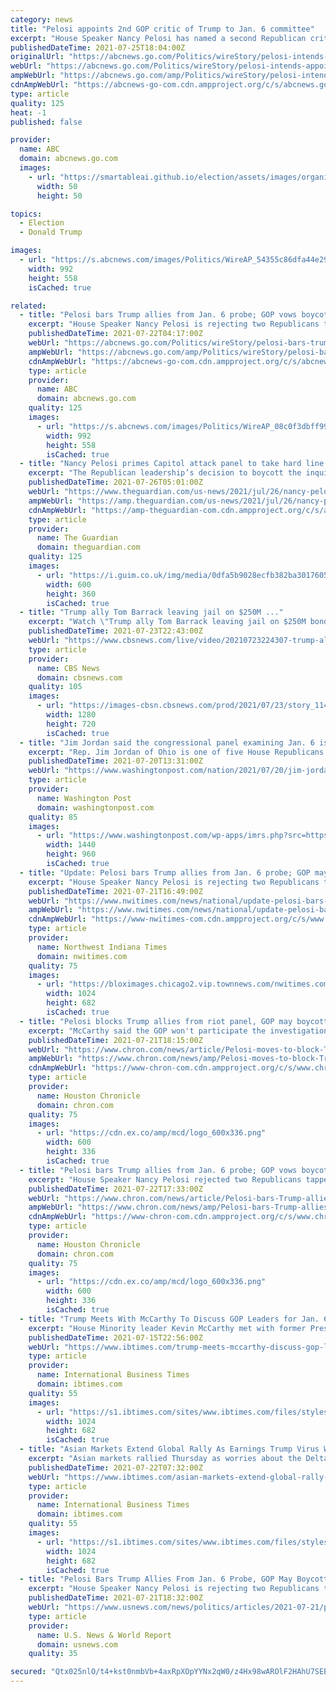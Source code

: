 ```yaml
---
category: news
title: "Pelosi appoints 2nd GOP critic of Trump to Jan. 6 committee"
excerpt: "House Speaker Nancy Pelosi has named a second Republican critic of Donald Trump, Rep. Adam Kinzinger, to a special committee investigating the Capitol riot"
publishedDateTime: 2021-07-25T18:04:00Z
originalUrl: "https://abcnews.go.com/Politics/wireStory/pelosi-intends-appoint-2nd-republican-jan-committee-79047713"
webUrl: "https://abcnews.go.com/Politics/wireStory/pelosi-intends-appoint-2nd-republican-jan-committee-79047713"
ampWebUrl: "https://abcnews.go.com/amp/Politics/wireStory/pelosi-intends-appoint-2nd-republican-jan-committee-79047713"
cdnAmpWebUrl: "https://abcnews-go-com.cdn.ampproject.org/c/s/abcnews.go.com/amp/Politics/wireStory/pelosi-intends-appoint-2nd-republican-jan-committee-79047713"
type: article
quality: 125
heat: -1
published: false

provider:
  name: ABC
  domain: abcnews.go.com
  images:
    - url: "https://smartableai.github.io/election/assets/images/organizations/abcnews.go.com-50x50.jpg"
      width: 50
      height: 50

topics:
  - Election
  - Donald Trump

images:
  - url: "https://s.abcnews.com/images/Politics/WireAP_54355c86dfa44e29b7d434fbb6110d3a_16x9_992.jpg"
    width: 992
    height: 558
    isCached: true

related:
  - title: "Pelosi bars Trump allies from Jan. 6 probe; GOP vows boycott"
    excerpt: "House Speaker Nancy Pelosi is rejecting two Republicans tapped by House GOP leader Kevin McCarthy to sit on a committee investigating the Jan. 6 Capitol insurrection"
    publishedDateTime: 2021-07-22T04:17:00Z
    webUrl: "https://abcnews.go.com/Politics/wireStory/pelosi-bars-trump-allies-jan-probe-gop-vows-78983176"
    ampWebUrl: "https://abcnews.go.com/amp/Politics/wireStory/pelosi-bars-trump-allies-jan-probe-gop-vows-78983176"
    cdnAmpWebUrl: "https://abcnews-go-com.cdn.ampproject.org/c/s/abcnews.go.com/amp/Politics/wireStory/pelosi-bars-trump-allies-jan-probe-gop-vows-78983176"
    type: article
    provider:
      name: ABC
      domain: abcnews.go.com
    quality: 125
    images:
      - url: "https://s.abcnews.com/images/Politics/WireAP_08c0f3dbff9944a7a4a9f9fb80897461_16x9_992.jpg"
        width: 992
        height: 558
        isCached: true
  - title: "Nancy Pelosi primes Capitol attack panel to take hard line on Trump"
    excerpt: "The Republican leadership’s decision to boycott the inquiry leaves the ex-president without defenders on the committee"
    publishedDateTime: 2021-07-26T05:01:00Z
    webUrl: "https://www.theguardian.com/us-news/2021/jul/26/nancy-pelosi-capitol-attack-panel-trump"
    ampWebUrl: "https://amp.theguardian.com/us-news/2021/jul/26/nancy-pelosi-capitol-attack-panel-trump"
    cdnAmpWebUrl: "https://amp-theguardian-com.cdn.ampproject.org/c/s/amp.theguardian.com/us-news/2021/jul/26/nancy-pelosi-capitol-attack-panel-trump"
    type: article
    provider:
      name: The Guardian
      domain: theguardian.com
    quality: 125
    images:
      - url: "https://i.guim.co.uk/img/media/0dfa5b9028ecfb382ba3017605ddb350d0f69ab4/0_149_3500_2100/master/3500.jpg?width=300&quality=45&auto=format&fit=max&dpr=2&s=f1f86a5665a0c6bc3eba04a9c9f37aa4"
        width: 600
        height: 360
        isCached: true
  - title: "Trump ally Tom Barrack leaving jail on $250M ..."
    excerpt: "Watch \"Trump ally Tom Barrack leaving jail on $250M bond\", a CBSN video on CBSNews.com. View more CBSN videos and watch CBSN, a live news stream featuring original CBS News reporting."
    publishedDateTime: 2021-07-23T22:43:00Z
    webUrl: "https://www.cbsnews.com/live/video/20210723224307-trump-ally-tom-barrack-leaving-jail-on-250m-bond/"
    type: article
    provider:
      name: CBS News
      domain: cbsnews.com
    quality: 105
    images:
      - url: "https://images-cbsn.cbsnews.com/prod/2021/07/23/story_11453416_1627080304.jpg"
        width: 1280
        height: 720
        isCached: true
  - title: "Jim Jordan said the congressional panel examining Jan. 6 is an attack on Trump. Now he may join the committee."
    excerpt: "Rep. Jim Jordan of Ohio is one of five House Republicans selected by Minority Leader Kevin McCarthy to serve on a committee to investigate the Capitol riot."
    publishedDateTime: 2021-07-20T13:31:00Z
    webUrl: "https://www.washingtonpost.com/nation/2021/07/20/jim-jordan-capitol-riot-committee/"
    type: article
    provider:
      name: Washington Post
      domain: washingtonpost.com
    quality: 85
    images:
      - url: "https://www.washingtonpost.com/wp-apps/imrs.php?src=https://arc-anglerfish-washpost-prod-washpost.s3.amazonaws.com/public/YSVBYGSCBYI6VGOHDX6UEQNC7Y.jpg&w=1440"
        width: 1440
        height: 960
        isCached: true
  - title: "Update: Pelosi bars Trump allies from Jan. 6 probe; GOP may boycott"
    excerpt: "House Speaker Nancy Pelosi is rejecting two Republicans tapped to sit on a committee investigating the Jan. 6 Capitol insurrection, citing the \"integrity\" of the probe."
    publishedDateTime: 2021-07-21T16:49:00Z
    webUrl: "https://www.nwitimes.com/news/national/update-pelosi-bars-trump-allies-from-jan-6-probe-gop-may-boycott/article_bdfc7391-1343-5a2c-8ca7-c8d05407ba54.html"
    ampWebUrl: "https://www.nwitimes.com/news/national/update-pelosi-bars-trump-allies-from-jan-6-probe-gop-may-boycott/article_bdfc7391-1343-5a2c-8ca7-c8d05407ba54.amp.html"
    cdnAmpWebUrl: "https://www-nwitimes-com.cdn.ampproject.org/c/s/www.nwitimes.com/news/national/update-pelosi-bars-trump-allies-from-jan-6-probe-gop-may-boycott/article_bdfc7391-1343-5a2c-8ca7-c8d05407ba54.amp.html"
    type: article
    provider:
      name: Northwest Indiana Times
      domain: nwitimes.com
    quality: 75
    images:
      - url: "https://bloximages.chicago2.vip.townnews.com/nwitimes.com/content/tncms/assets/v3/editorial/1/ca/1ca0d778-2aaa-52ec-81c3-98ddb7dd0e31/60f850607eeca.image.jpg?resize=1024%2C682"
        width: 1024
        height: 682
        isCached: true
  - title: "Pelosi blocks Trump allies from riot panel, GOP may boycott"
    excerpt: "McCarthy said the GOP won't participate the investigation if Democrats won't accept the members he appointed. IN TEXAS: Pelosi senior staffer gets 'breakthrough' COVID after meeting with Texas Dems Pelosi cited the “integrity” of the probe in refusing to accept the appointments of Indiana Rep."
    publishedDateTime: 2021-07-21T18:15:00Z
    webUrl: "https://www.chron.com/news/article/Pelosi-moves-to-block-Trump-allies-from-Jan-6-16329902.php"
    ampWebUrl: "https://www.chron.com/news/amp/Pelosi-moves-to-block-Trump-allies-from-Jan-6-16329902.php"
    cdnAmpWebUrl: "https://www-chron-com.cdn.ampproject.org/c/s/www.chron.com/news/amp/Pelosi-moves-to-block-Trump-allies-from-Jan-6-16329902.php"
    type: article
    provider:
      name: Houston Chronicle
      domain: chron.com
    quality: 75
    images:
      - url: "https://cdn.ex.co/amp/mcd/logo_600x336.png"
        width: 600
        height: 336
        isCached: true
  - title: "Pelosi bars Trump allies from Jan. 6 probe; GOP vows boycott"
    excerpt: "House Speaker Nancy Pelosi rejected two Republicans tapped by House GOP leader Kevin McCarthy to sit on a committee investigating the Jan. 6 Capitol insurrection, a decision the Republican denounced as “an egregious abuse of power."
    publishedDateTime: 2021-07-22T17:33:00Z
    webUrl: "https://www.chron.com/news/article/Pelosi-bars-Trump-allies-from-Jan-6-probe-GOP-16331367.php"
    ampWebUrl: "https://www.chron.com/news/amp/Pelosi-bars-Trump-allies-from-Jan-6-probe-GOP-16331367.php"
    cdnAmpWebUrl: "https://www-chron-com.cdn.ampproject.org/c/s/www.chron.com/news/amp/Pelosi-bars-Trump-allies-from-Jan-6-probe-GOP-16331367.php"
    type: article
    provider:
      name: Houston Chronicle
      domain: chron.com
    quality: 75
    images:
      - url: "https://cdn.ex.co/amp/mcd/logo_600x336.png"
        width: 600
        height: 336
        isCached: true
  - title: "Trump Meets With McCarthy To Discuss GOP Leaders for Jan. 6 Commission"
    excerpt: "House Minority leader Kevin McCarthy met with former President Donald Trump on Thursday to discuss potential Republican appointees to join a special congressional committee tasked with investigating the deadly Jan."
    publishedDateTime: 2021-07-15T22:56:00Z
    webUrl: "https://www.ibtimes.com/trump-meets-mccarthy-discuss-gop-leaders-jan-6-commission-3252788"
    type: article
    provider:
      name: International Business Times
      domain: ibtimes.com
    quality: 55
    images:
      - url: "https://s1.ibtimes.com/sites/www.ibtimes.com/files/styles/full/public/2021/07/15/239161261733cf24c2ddab.jpeg"
        width: 1024
        height: 682
        isCached: true
  - title: "Asian Markets Extend Global Rally As Earnings Trump Virus Worries"
    excerpt: "Asian markets rallied Thursday as worries about the Delta variant were overshadowed by more strong earnings reports that indicated companies were faring well as the global economy emerges from last year's pandemic-induced collapse."
    publishedDateTime: 2021-07-22T07:32:00Z
    webUrl: "https://www.ibtimes.com/asian-markets-extend-global-rally-earnings-trump-virus-worries-3257141"
    type: article
    provider:
      name: International Business Times
      domain: ibtimes.com
    quality: 55
    images:
      - url: "https://s1.ibtimes.com/sites/www.ibtimes.com/files/styles/full/public/2021/07/21/joe-biden-said-that-while-the-united-states.jpg"
        width: 1024
        height: 682
        isCached: true
  - title: "Pelosi Bars Trump Allies From Jan. 6 Probe, GOP May Boycott"
    excerpt: "House Speaker Nancy Pelosi is rejecting two Republicans tapped by House GOP Leader Kevin McCarthy to sit on a committee investigating the Jan. 6 Capitol insurrection."
    publishedDateTime: 2021-07-21T18:32:00Z
    webUrl: "https://www.usnews.com/news/politics/articles/2021-07-21/pelosi-moves-to-block-trump-allies-from-jan-6-committee"
    type: article
    provider:
      name: U.S. News & World Report
      domain: usnews.com
    quality: 35

secured: "Qtx025nlO/t4+kst0nmbVb+4axRpXOpYYNx2qW0/z4Hx98wAROlF2HAhU7SEBOpkoggbyORlt1oUlsJCijWtMUVk5UiuifzF06VDpyZRCmlb/kyEpNCMIvFuxqKrX4DqNWTkJsBlawyA0KgftK7NUznJ9Zb5RyoWP9/1dHOQRqH1TWYFF5P0lWQdJ27lPSEUFoKm/qoYuZIM5RFDGOVbsWIcypomyxRahJTW387vdLuE4T48LZZgmqwvVcWmSyJXEBjc8PhygeiEHkeUvX2XwjMHXXbl2bBy+LXOLYRwStF5LfW+ET0RpPRBarAKtDXqu3W0wlsdVG83PEI7v2OBdowcJI7aiGCgfb6BZon7Du8=;dvKR5kGUzmTAhay+oouaTg=="
---
```


